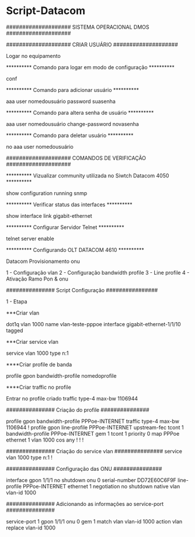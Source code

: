 # Script-Datacom

#################### SISTEMA OPERACIONAL DMOS ####################

#################### CRIAR USUÁRIO ####################

Logar no equipamento

********** Comando para logar em modo de configuração **********

conf

********** Comando para adicionar usuário **********

aaa user nomedousuário password suasenha

********** Comando para altera senha de usuário **********

aaa user nomedousuário change-password novasenha

********** Comando para deletar usuário **********

no aaa user nomedousuário 

#################### COMANDOS DE VERIFICAÇÃO ####################

********** Vizualizar community utilizada no Siwtch Datacom 4050 **********

show configuration running snmp

********** Verificar status das interfaces **********

show interface link gigabit-ethernet

********** Configurar Servidor Telnet **********

telnet server enable

********** Configurando OLT DATACOM 4610 **********

Datacom Provisionamento onu

1 - Configuração vlan
2 - Configuração bandwidth profile
3 - Line profile
4 - Ativação Ramo Pon & onu


############### Script Configuração ################

1 - Etapa

***Criar vlan 

dot1q vlan 1000 name vlan-teste-pppoe interface gigabit-ethernet-1/1/10 tagged

***Criar service vlan

service vlan 1000 type n:1


****Criar profile de banda

profile gpon bandwidth-profile nomedoprofile

****Criar traffic no profile

Entrar no profile criado
traffic type-4 max-bw 1106944

############### Criação do profile ###############

profile gpon bandwidth-profile PPPoe-INTERNET
 traffic type-4 max-bw 1106944
!
profile gpon line-profile PPPoe-INTERNET
 upstream-fec
 tcont 1 bandwidth-profile PPPoe-INTERNET
 gem 1
  tcont 1 priority 0
  map PPPoe
   ethernet 1 vlan 1000 cos any
  !
 !
!

############### Criação do service vlan ###############
service vlan 1000
 type n:1
!

############### Configuração das ONU ###############

interface gpon 1/1/1
 no shutdown
 onu 0
  serial-number DD72E60C6F9F
  line-profile PPPoe-INTERNET
  ethernet 1
   negotiation
   no shutdown
   native vlan vlan-id 1000


############### Adicionando as informações ao service-port ###############

service-port 1 gpon 1/1/1 onu 0 gem 1 match vlan vlan-id 1000 action vlan replace vlan-id 1000














